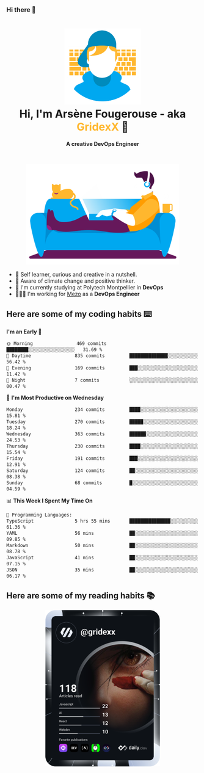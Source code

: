 ### Hi there 👋

<!--
**GridexX/gridexx** is a ✨ _special_ ✨ repository because its `README.md` (this file) appears on your GitHub profile.

Here are some ideas to get you started:

- 🔭 I’m currently working on ...
- 🌱 I’m currently learning ...
- 👯 I’m looking to collaborate on ...
- 🤔 I’m looking for help with ...
- 💬 Ask me about ...
- 📫 How to reach me: ...
- 😄 Pronouns: ...
- ⚡ Fun fact: ...
-->


<!-- Header -->
<h1 align="center">
  <img src="./images/user_profile.png" width="200">
  <br>
  Hi, I'm Arsène Fougerouse - aka <span style="color:#ffb72e">GridexX</span> 👋
</h1>


<p align="center">
  <b>A creative DevOps Engineer </b>
</p>
<br/>
<p align="center">
  <img src="./images/man_couch.png" width="400">
</p>

- 🎨 Self learner, curious and creative in a nutshell. 
- 🌱 Aware of climate change and positive thinker.
- 📕 I'm currently studying at Polytech Montpellier in **DevOps**
- 👨🏻‍💻 I'm working for [Mezo](https://meso-lr.umontpellier.fr/) as a **DevOps Engineer**


## Here are some of my coding habits ⌨️

<!-- Add a section about tech and Ops stack
  Like this one : https://github.com/Xanthus58#-tech-stack
-->
<!--START_SECTION:waka-->
**I'm an Early 🐤** 

```text
🌞 Morning                469 commits         ████████░░░░░░░░░░░░░░░░░   31.69 % 
🌆 Daytime                835 commits         ██████████████░░░░░░░░░░░   56.42 % 
🌃 Evening                169 commits         ███░░░░░░░░░░░░░░░░░░░░░░   11.42 % 
🌙 Night                  7 commits           ░░░░░░░░░░░░░░░░░░░░░░░░░   00.47 % 
```
📅 **I'm Most Productive on Wednesday** 

```text
Monday                   234 commits         ████░░░░░░░░░░░░░░░░░░░░░   15.81 % 
Tuesday                  270 commits         █████░░░░░░░░░░░░░░░░░░░░   18.24 % 
Wednesday                363 commits         ██████░░░░░░░░░░░░░░░░░░░   24.53 % 
Thursday                 230 commits         ████░░░░░░░░░░░░░░░░░░░░░   15.54 % 
Friday                   191 commits         ███░░░░░░░░░░░░░░░░░░░░░░   12.91 % 
Saturday                 124 commits         ██░░░░░░░░░░░░░░░░░░░░░░░   08.38 % 
Sunday                   68 commits          █░░░░░░░░░░░░░░░░░░░░░░░░   04.59 % 
```


📊 **This Week I Spent My Time On** 

```text
💬 Programming Languages: 
TypeScript               5 hrs 55 mins       ███████████████░░░░░░░░░░   61.36 % 
YAML                     56 mins             ██░░░░░░░░░░░░░░░░░░░░░░░   09.85 % 
Markdown                 50 mins             ██░░░░░░░░░░░░░░░░░░░░░░░   08.78 % 
JavaScript               41 mins             ██░░░░░░░░░░░░░░░░░░░░░░░   07.15 % 
JSON                     35 mins             ██░░░░░░░░░░░░░░░░░░░░░░░   06.17 % 
```


<!--END_SECTION:waka-->

## Here are some of my reading habits 📚
<div  align="center">
  <img src="./images/devcard.svg" width="300">
</div>
